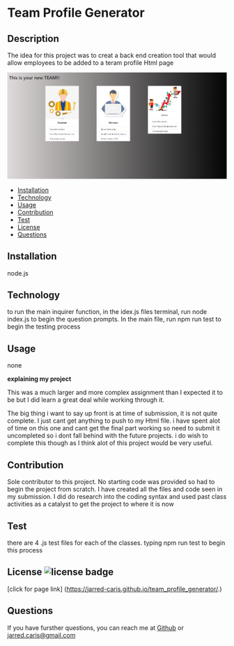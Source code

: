 
# Team Profile Generator

  ## Description
  The idea for this project was to creat a back end creation tool that would allow employees to be added to a teram profile Html page


  ![Team profile generator](Assets/team.profile.PNG)

  * [Installation](#installation)
  * [Technology](#technology)
  * [Usage](#usage)
  * [Contribution](#contribution)
  * [Test](#test)
  * [License](#license)
  * [Questions](#questions)
  

## Installation
node.js  

## Technology
to run the main inquirer function, in the idex.js files terminal, run node index.js  to begin the question prompts. In the main file, run npm run test to begin the testing process

## Usage
none

**explaining my project**

This was a much larger and more complex assignment than I expected it to be but I did learn a great deal while working through it.

The big thing i want to say up front is at time of submission, it is not quite complete. I just cant get anything to push to my Html file. i have spent alot of time on this one and cant get the final part working so need to submit it uncompleted so i dont fall behind with the future projects. i do wish to complete this though as I think alot of this project would be very useful. 

## Contribution
Sole contributor to this project. No starting code was provided so had to begin the project from scratch. I have created all the files and code seen in my submission. I did do research into the coding syntax and used past class activities as a catalyst to get the project to where it is now

## Test
there are 4 .js test files for each of the classes. typing npm run test to begin this process

## License ![license badge](https://img.shields.io/badge/License-MIT-<COLOR>)

[click for page link] (https://jarred-caris.github.io/team_profile_generator/.)


## Questions
If you have fursther questions, you can reach me at
[Github](https://github.com/Jarred-Caris)
or
jarred.caris@gmail.com
